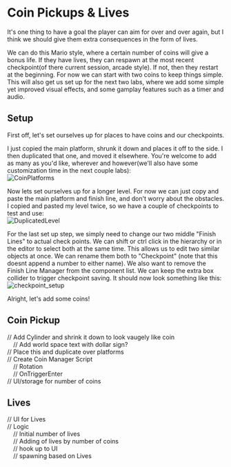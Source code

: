 # Coin Pickups & Lives

It's one thing to have a goal the player can aim for over and over again, but I think we should give them extra consequences in the form of lives.

We can do this Mario style, where a certain number of coins will give a bonus life. If they have lives, they can respawn at the most recent checkpoint(of there current session, arcade style). If not, then they restart at the beginning. For now we can start with two coins to keep things simple. This will also get us set up for the next two labs, where we add some simple yet improved visual effects, and some gamplay features such as a timer and audio. 

## Setup
First off, let's set ourselves up for places to have coins and our checkpoints.

I just copied the main platform, shrunk it down and places it off to the side. I then duplicated that one, and moved it elsewhere. You're welcome to add as many as you'd like, wherever and however(we'll also have some customization time in the next couple labs):  
![CoinPlatforms](https://github.com/mbeale0/Unity-Intro-Project/assets/74221606/b021b214-b632-478b-be07-64cc9d6b87d9)

Now lets set ourselves up for a longer level. For now we can just copy and paste the main platform and finish line, and don't worry about the obstacles. I copied and pasted my level twice, so we have a couple of checkpoints to test and use:  
![DuplicatedLevel](https://github.com/mbeale0/Unity-Intro-Project/assets/74221606/8f5da2a3-277f-48a8-b4aa-87ea9ecd0848)

For the last set up step, we simply need to change our two middle "Finish Lines" to actual check points. We can shift or ctrl click in the hierarchy or in the editor to select both at the same time. This allows us to edit two similar objects at once. We can rename them both to "Checkpoint" (note that this doesnt append a number to either name). We also want to remove the Finish Line Manager from the component list. We can keep the extra box collider to trigger checkpoint saving. It should now look something like this:  
![checkpoint_setup](https://github.com/mbeale0/Unity-Intro-Project/assets/74221606/65b48a04-046b-4b57-82cd-49a039c311e2)

Alright, let's add some coins!
## Coin Pickup
// Add Cylinder and shrink it down to look vaugely like coin  
&ensp;&ensp;// Add world space text with dollar sign?  
// Place this and duplicate over platforms  
// Create Coin Manager Script  
&ensp;&ensp;// Rotation  
&ensp;&ensp;// OnTriggerEnter  
// UI/storage for number of coins  

## Lives
// UI for Lives  
// Logic  
&ensp;&ensp;// Initial number of lives  
&ensp;&ensp;// Adding of lives by number of coins  
&ensp;&ensp;// hook up to UI  
&ensp;&ensp;// spawning based on Lives  
